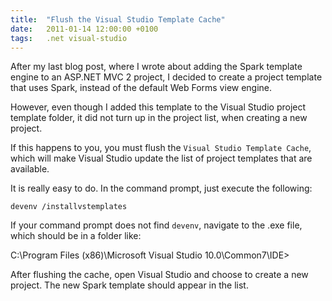 ```yaml
---
title:	"Flush the Visual Studio Template Cache"
date:	2011-01-14 12:00:00 +0100
tags: 	.net visual-studio
---
```



After my last blog post, where I wrote about adding the Spark template engine to
an ASP.NET MVC 2 project, I decided to create a project template that uses Spark,
instead of the default Web Forms view engine.

However, even though I added this template to the Visual Studio project template
folder, it did not turn up in the project list, when creating a new project.

If this happens to you, you must flush the `Visual Studio Template Cache`, which
will make Visual Studio update the list of project templates that are available.

It is really easy to do. In the command prompt, just execute the following:

	devenv /installvstemplates

If your command prompt does not find `devenv`, navigate to the .exe file, which
should be in a folder like:

   C:\Program Files (x86)\Microsoft Visual Studio 10.0\Common7\IDE>

After flushing the cache, open Visual Studio and choose to create a new project.
The new Spark template should appear in the list.